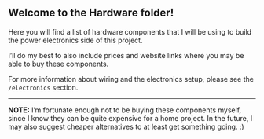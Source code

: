 ## Welcome to the Hardware folder!

Here you will find a list of hardware components that I will be using to build the power electronics side of this project.

I’ll do my best to also include prices and website links where you may be able to buy these components.

For more information about wiring and the electronics setup, please see the `/electronics` section.

---

**NOTE:** I’m fortunate enough not to be buying these components myself, since I know they can be quite expensive for a home project. In the future, I may also suggest cheaper alternatives to at least get something going. :)
